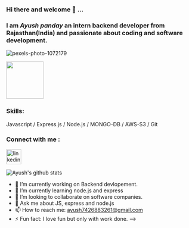 ### Hi there and welcome 👋 ...
### **I am *Ayush panday* an intern backend developer from Rajasthan(India) and passionate about coding and software development.**


![pexels-photo-1072179](https://user-images.githubusercontent.com/114577936/206969814-2e255356-0cd9-4cf1-b8cd-a3844cfd0eeb.jpeg)

 <img src="![pexels-photo-1072179](https://user-images.githubusercontent.com/114577936/206970105-6ff88993-5b53-41d7-baac-e995d5f3406d.jpeg)
" width="100" />


### Skills: 
Javascript / Express.js / Node.js / MONGO-DB / AWS-S3 / Git


 ### Connect with me :
[<img src='https://cdn.jsdelivr.net/npm/simple-icons@3.0.1/icons/linkedin.svg' alt='linkedin' height='40'>](https://www.linkedin.com/in/ayush-panday-799b3120b//) 

![Ayush's github stats](https://github-readme-stats.vercel.app/api?username=AyushPanday1)
- 🔭 I’m currently working on Backend devlopement.
- 🌱 I’m currently learning node.js and express
- 👯 I’m looking to collaborate on software companies.
- 💬 Ask me about JS, express and node.js
- 📫 How to reach me:  ayush7426883261@gmail.com
- ⚡ Fun fact: I love fun but only with work done.
-->





